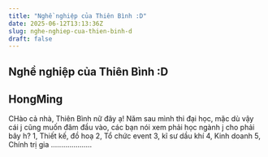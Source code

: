 ```yaml
---
title: "Nghề nghiệp của Thiên Bình :D"
date: 2025-06-12T13:13:36Z
slug: nghe-nghiep-cua-thien-binh-d
draft: false
---
```


## Nghề nghiệp của Thiên Bình :D

## HongMing

CHào cả nhà, Thiên Bình nữ đây ạ! 
Năm sau mình thi đại học, mặc dù vậy cái j cũng muốn đâm đầu vào, các bạn nói xem phải học ngành j cho phải bây h?
1, Thiết kế, đồ hoạ
2, Tổ chức event
3, kĩ sư dầu khí
4, Kinh doanh 
5, Chính trị gia
....................